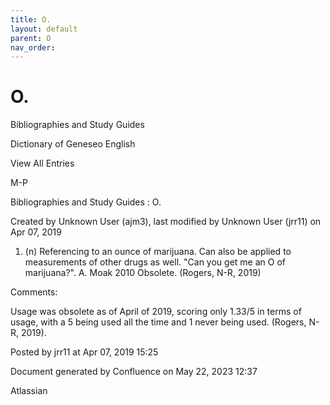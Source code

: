 ```yaml
---
title: O.
layout: default
parent: O
nav_order:
---
```


# O.

Bibliographies and Study Guides

Dictionary of Geneseo English

View All Entries

M-P

Bibliographies and Study Guides : O.

Created by  Unknown User (ajm3), last modified by  Unknown User (jrr11) on Apr 07, 2019

1. (n) Referencing to an ounce of marijuana. Can also be applied to measurements of other drugs as well. &quot;Can you get me an O of marijuana?&quot;. A. Moak 2010 Obsolete. (Rogers, N-R, 2019)

Comments:

Usage was obsolete as of April of 2019, scoring only 1.33/5 in terms of usage, with a 5 being used all the time and 1 never being used. (Rogers, N-R, 2019).

Posted by jrr11 at Apr 07, 2019 15:25

Document generated by Confluence on May 22, 2023 12:37

Atlassian
